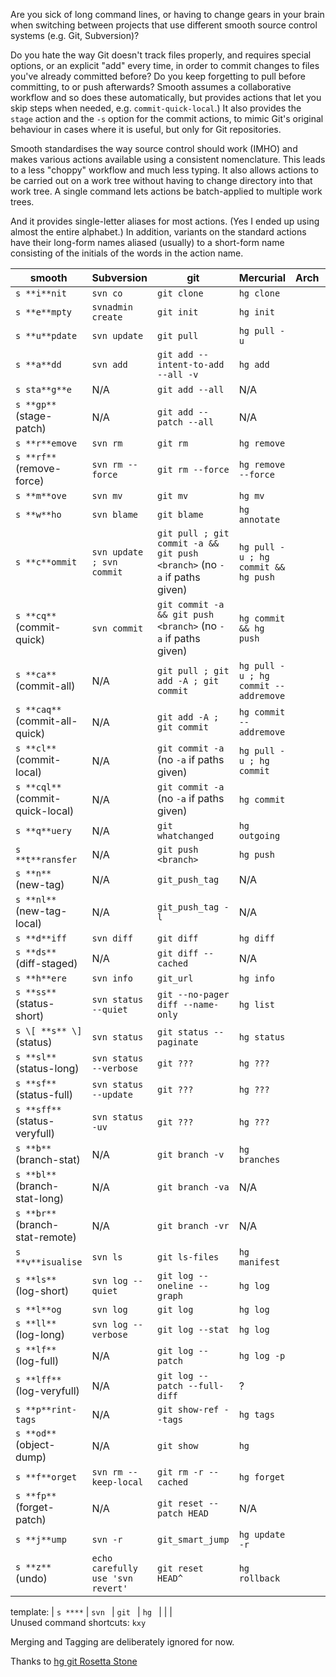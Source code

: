 Are you sick of long command lines, or having to change gears in your brain
when switching between projects that use different smooth source control
systems (e.g. Git, Subversion)?

Do you hate the way Git doesn't track files properly, and requires
special options, or an explicit "add" every time, in order to commit
changes to files you've already committed before?  Do you keep
forgetting to pull before committing, to or push afterwards?  Smooth
assumes a collaborative workflow and so does these automatically, but
provides actions that let you skip steps when needed, e.g.
`commit-quick-local`.) It also provides the `stage` action and the `-s`
option for the commit actions, to mimic Git's original behaviour in
cases where it is useful, but only for Git repositories.

Smooth standardises the way source control should work (IMHO) and makes
various actions available using a consistent nomenclature.  This leads
to a less "choppy" workflow and much less typing.  It also allows
actions to be carried out on a work tree without having to change
directory into that work tree.  A single command lets actions be
batch-applied to multiple work trees.

And it provides single-letter aliases for most actions.  (Yes I ended
up using almost the entire alphabet.)  In addition, variants on the
standard actions have their long-form names aliased (usually) to a
short-form name consisting of the initials of the words in the action
name.

| smooth         | Subversion   | git             | Mercurial  | Arch    | darcs |
|----------------|--------------|-----------------|------------|---------|-------|
| `s **i**nit`   | `svn co`     | `git clone`     | `hg clone` | | |
| `s **e**mpty`  | `svnadmin create` | `git init`  | `hg init` | | |
| `s **u**pdate` | `svn update` | `git pull`       | `hg pull -u` | | |
| `s **a**dd`    | `svn add`    | `git add --intent-to-add --all -v`  | `hg add` | | |
| `s sta**g**e`  | N/A          | `git add --all`      | N/A | | |
| `s **gp**` (stage-patch)  | N/A   | `git add --patch --all`  | N/A | | |
| `s **r**emove` | `svn rm`     | `git rm` | `hg remove` | | |
| `s **rf**` (remove-force) | `svn rm --force` | `git rm --force` | `hg remove --force` | | |
| `s **m**ove`   | `svn mv`     | `git mv` | `hg mv` | | |
| `s **w**ho`    | `svn blame`  | `git blame`      | `hg annotate` | | |
| `s **c**ommit` | `svn update ; svn commit` | `git pull ; git commit -a && git push <branch>` (no `-a` if paths given) | `hg pull -u ; hg commit && hg push` | | |
| `s **cq**` (commit-quick) | `svn commit` | `git commit -a && git push <branch>` (no `-a` if paths given) | `hg commit && hg push` | | |
| `s **ca**` (commit-all)   | N/A | `git pull ; git add -A ; git commit` | `hg pull -u ; hg commit --addremove` | | |
| `s **caq**` (commit-all-quick)  | N/A | `git add -A ; git commit` | `hg commit --addremove` | | |
| `s **cl**` (commit-local) | N/A | `git commit -a` (no `-a` if paths given) | `hg pull -u ; hg commit` | | |
| `s **cql**` (commit-quick-local) | N/A  | `git commit -a` (no `-a` if paths given)  | `hg commit` | | |
| `s **q**uery`  | N/A     | `git whatchanged` | `hg outgoing` | | |
| `s **t**ransfer` | N/A | `git push <branch>` | `hg push` | | |
| `s **n**` (new-tag) | N/A | `git_push_tag` | N/A | | |
| `s **nl**` (new-tag-local) | N/A | `git_push_tag -l` | N/A | | |
| `s **d**iff`   | `svn diff`   | `git diff` | `hg diff` | | |
| `s **ds**` (diff-staged) | N/A | `git diff --cached` | N/A | | |
| `s **h**ere`   | `svn info`   | `git_url` | `hg info` | | |
| `s **ss**` (status-short) | `svn status --quiet`  | `git --no-pager diff --name-only` | `hg list` | | |
| `s \[ **s** \]` (status) | `svn status`   | `git status --paginate` | `hg status` | | |
| `s **sl**` (status-long) | `svn status --verbose`   | `git ???` | `hg ???` | | |
| `s **sf**` (status-full) | `svn status --update`   | `git ???` | `hg ???` | | |
| `s **sff**` (status-veryfull) | `svn status -uv` | `git ???` | `hg ???` | | |
| `s **b**` (branch-stat) | N/A  | `git branch -v`      | `hg branches` | | |
| `s **bl**` (branch-stat-long) | N/A  | `git branch -va`      | N/A  | | |
| `s **br**` (branch-stat-remote) | N/A  | `git branch -vr`      | N/A  | | |
| `s **v**isualise`   | `svn ls`     | `git ls-files` | `hg manifest` | | |
| `s **ls**` (log-short) | `svn log --quiet` | `git log --oneline --graph` | `hg log` | | |
| `s **l**og` | `svn log`   | `git log` | `hg log` | | |
| `s **ll**` (log-long)  | `svn log --verbose`   | `git log --stat` | `hg log` | | |
| `s **lf**` (log-full) | N/A   | `git log --patch` | `hg log -p` | | |
| `s **lff**` (log-veryfull) | N/A | `git log --patch --full-diff` | ? | | |
| `s **p**rint-tags`  | N/A | `git show-ref --tags`      | `hg tags` | | |
| `s **od**` (object-dump)  | N/A | `git show`      | `hg ` | | |
| `s **f**orget`   | `svn rm --keep-local`  | `git rm -r --cached` | `hg forget` | | |
| `s **fp**` (forget-patch)   | N/A  | `git reset --patch HEAD` | N/A | | |
| `s **j**ump`  | `svn -r`     | `git_smart_jump` | `hg update -r` | | |
| `s **z**` (undo)   | `echo carefully use 'svn revert'`  | `git reset HEAD^` | `hg rollback` | | |

template: | `s ****`  | `svn `  | `git `      | `hg ` | | |
<br>Unused command shortcuts: `kxy`

Merging and Tagging are deliberately ignored for now.

Thanks to [hg git Rosetta Stone](http://wiki.illumos.org/display/illumos/hg+git+Rosetta+Stone)

